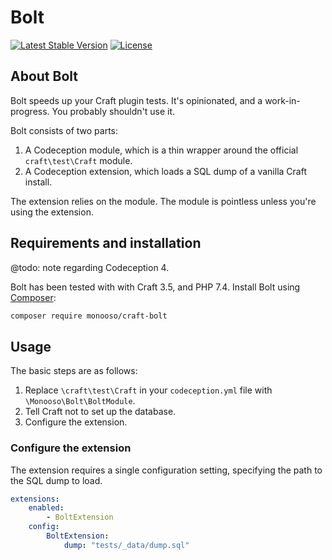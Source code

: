 # Bolt

<p>
  <a href="https://packagist.org/packages/monooso/craft-bolt"><img src="https://poser.pugx.org/monooso/craft-bolt/v/stable.svg" alt="Latest Stable Version"/></a>
  <a href="https://packagist.org/packages/monooso/craft-bolt"><img src="https://poser.pugx.org/monooso/craft-bolt/license.svg" alt="License"/></a>
</p>

## About Bolt
Bolt speeds up your Craft plugin tests. It's opinionated, and a work-in-progress. You probably shouldn't use it.

Bolt consists of two parts:

1. A Codeception module, which is a thin wrapper around the official `craft\test\Craft` module.
2. A Codeception extension, which loads a SQL dump of a vanilla Craft install.

The extension relies on the module. The module is pointless unless you're using the extension.

## Requirements and installation
@todo: note regarding Codeception 4.

Bolt has been tested with with Craft 3.5, and PHP 7.4. Install Bolt using [Composer](https://getcomposer.org/):

```bash
composer require monooso/craft-bolt
```

## Usage
The basic steps are as follows:

1. Replace `\craft\test\Craft` in your `codeception.yml` file with `\Monooso\Bolt\BoltModule`.
2. Tell Craft not to set up the database.
3. Configure the extension.

### Configure the extension
The extension requires a single configuration setting, specifying the path to the SQL dump to load.

```yaml
extensions:
    enabled:
        - BoltExtension
    config:
        BoltExtension:
            dump: "tests/_data/dump.sql"
```
